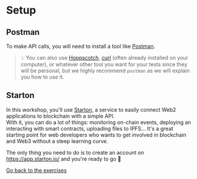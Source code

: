 # Setup

## Postman

To make API calls, you will need to install a tool like [Postman](https://www.postman.com/downloads/).

> 💡 You can also use [Hoppscotch](https://hoppscotch.io/), [curl](https://curl.haxx.se/) (often already installed on your computer), or whatever other tool you want for your tests since they will be personal, but we highly recommend `postman` as we will explain you how to use it.

## Starton

In this workshop, you'll use [Starton](https://www.starton.io/), a service to easily connect Web2 applications to blockchain with a simple API.  
With it, you can do a lot of things: monitoring on-chain events, deploying an interacting with smart contracts, uploading files to IPFS... 
It's a great starting point for web developers who wants to get involved in blockchain and Web3 without a steep learning curve.  

The only thing you need to do is to create an account on https://app.starton.io/ and you're ready to go 🚀

[Go back to the exercises](./README.md)